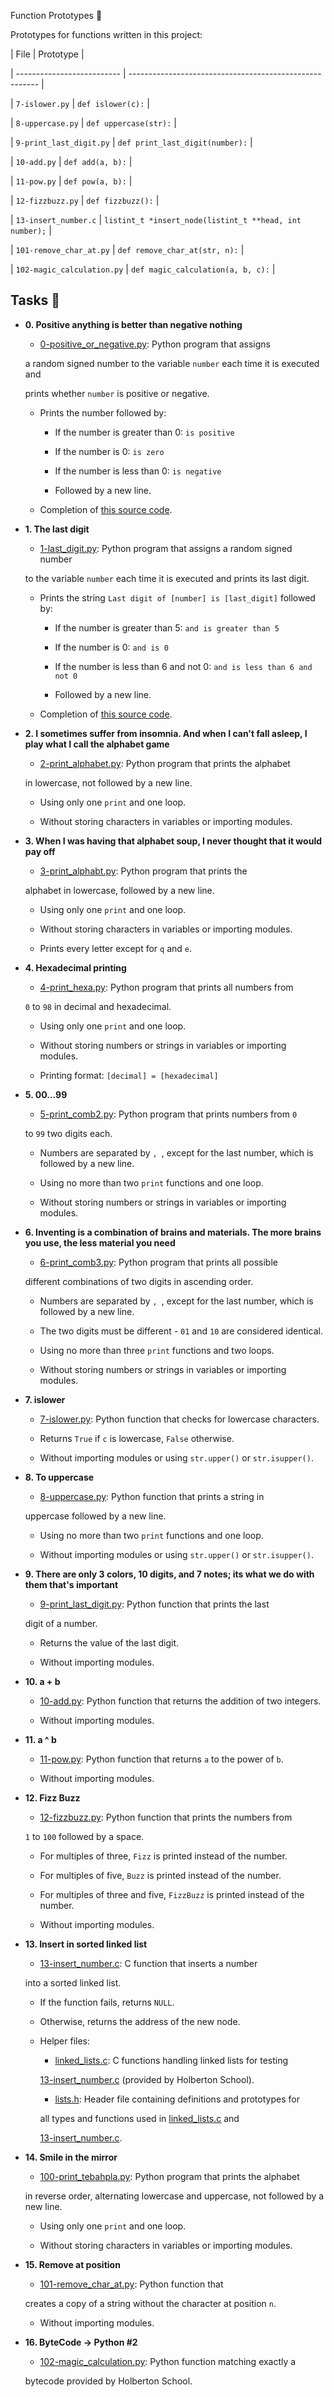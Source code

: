 Function Prototypes :floppy_disk:

Prototypes for functions written in this project:

| File                       | Prototype                                               |

| -------------------------- | ------------------------------------------------------- |

| `7-islower.py`             | `def islower(c):`                                       |

| `8-uppercase.py`           | `def uppercase(str):`                                   |

| `9-print_last_digit.py`    | `def print_last_digit(number):`                         |

| `10-add.py`                | `def add(a, b):`                                        |

| `11-pow.py`                | `def pow(a, b):`                                        |

| `12-fizzbuzz.py`           | `def fizzbuzz():`                                       |

| `13-insert_number.c`       | `listint_t *insert_node(listint_t **head, int number);` |

| `101-remove_char_at.py`    | `def remove_char_at(str, n):`                           |

| `102-magic_calculation.py` | `def magic_calculation(a, b, c):`                       |

## Tasks :page_with_curl:

* **0. Positive anything is better than negative nothing**

  * [0-positive_or_negative.py](./0-positive_or_negative.py): Python program that assigns

  a random signed number to the variable `number` each time it is executed and

  prints whether `number` is positive or negative.

  * Prints the number followed by:

    * If the number is greater than 0: `is positive`

    * If the number is 0: `is zero`

    * If the number is less than 0: `is negative`

    * Followed by a new line.

  * Completion of [this source code](https://github.com/holbertonschool/0x01.py/blob/master/0-positive_or_negative_py).

* **1. The last digit**

  * [1-last_digit.py](./1-last_digit.py): Python program that assigns a random signed number

  to the variable `number` each time it is executed and prints its last digit.

  * Prints the string `Last digit of [number] is [last_digit]` followed by:

    * If the number is greater than 5: `and is greater than 5`

    * If the number is 0: `and is 0`

    * If the number is less than 6 and not 0: `and is less than 6 and not 0`

    * Followed by a new line.

  * Completion of [this source code](https://github.com/holbertonschool/0x01.py/blob/master/1-last_digit_py).



* **2. I sometimes suffer from insomnia. And when I can't fall asleep, I play what I call the alphabet game**

  * [2-print_alphabet.py](./2-print_alphabet.py): Python program that prints the alphabet

  in lowercase, not followed by a new line.

  * Using only one `print` and one loop.

  * Without storing characters in variables or importing modules.



* **3. When I was having that alphabet soup, I never thought that it would pay off**

  * [3-print_alphabt.py](./3-print_alphabt.py): Python program that prints the

  alphabet in lowercase, followed by a new line.

  * Using only one `print` and one loop.

  * Without storing characters in variables or importing modules.

  * Prints every letter except for `q` and `e`.



* **4. Hexadecimal printing**

  * [4-print_hexa.py](./4-print_hexa.py): Python program that prints all numbers from

  `0` to `98` in decimal and hexadecimal.

  * Using only one `print` and one loop.

  * Without storing numbers or strings in variables or importing modules.

  * Printing format: `[decimal] = [hexadecimal]`



* **5. 00...99**

  * [5-print_comb2.py](./5-print_comb2.py): Python program that prints numbers from `0`

  to `99` two digits each.

  * Numbers are separated by `, `, except for the last number, which is followed by a new line.

  * Using no more than two `print` functions and one loop.

  * Without storing numbers or strings in variables or importing modules.



* **6. Inventing is a combination of brains and materials. The more brains you use, the less material you need**

  * [6-print_comb3.py](./6-print_comb3.py): Python program that prints all possible

  different combinations of two digits in ascending order.

  * Numbers are separated by `, `, except for the last number, which is followed by a new line.

  * The two digits must be different - `01` and `10` are considered identical.

  * Using no more than three `print` functions and two loops.

  * Without storing numbers or strings in variables or importing modules.



* **7. islower**

  * [7-islower.py](./7-islower.py): Python function that checks for lowercase characters.

  * Returns `True` if `c` is lowercase, `False` otherwise.

  * Without importing modules or using `str.upper()` or `str.isupper()`.



* **8. To uppercase**

  * [8-uppercase.py](./8-uppercase.py): Python function that prints a string in

  uppercase followed by a new line.

  * Using no more than two `print` functions and one loop.

  * Without importing modules or using `str.upper()` or `str.isupper()`.



* **9. There are only 3 colors, 10 digits, and 7 notes; its what we do with them that's important**

  * [9-print_last_digit.py](./9-print_last_digit.py): Python function that prints the last

  digit of a number.

  * Returns the value of the last digit.

  * Without importing modules.



* **10. a + b**

  * [10-add.py](./10-add.py): Python function that returns the addition of two integers.

  * Without importing modules.



* **11. a ^ b**

  * [11-pow.py](./11-pow.py): Python function that returns `a` to the power of `b`.

  * Without importing modules.



* **12. Fizz Buzz**

  * [12-fizzbuzz.py](./12-fizzbuzz.py): Python function that prints the numbers from

  `1` to `100` followed by a space.

  * For multiples of three, `Fizz` is printed instead of the number.

  * For multiples of five, `Buzz` is printed instead of the number.

  * For multiples of three and five, `FizzBuzz` is printed instead of the number.

  * Without importing modules.



* **13. Insert in sorted linked list**

  * [13-insert_number.c](./13-insert_number.c): C function that inserts a number

  into a sorted linked list.

  * If the function fails, returns `NULL`.

  * Otherwise, returns the address of the new node.

  * Helper files:

    * [linked_lists.c](./linked_lists.c): C functions handling linked lists for testing

    [13-insert_number.c](./13-insert_number.c) (provided by Holberton School).

    * [lists.h](./lists.h): Header file containing definitions and prototypes for

    all types and functions used in [linked_lists.c](./linked_lists.c) and

    [13-insert_number.c](./13-insert_number.c).



* **14. Smile in the mirror**

  * [100-print_tebahpla.py](./100-print_tebahpla.py): Python program that prints the alphabet

  in reverse order, alternating lowercase and uppercase, not followed by a new line.

  * Using only one `print` and one loop.

  * Without storing characters in variables or importing modules.



* **15. Remove at position**

  * [101-remove_char_at.py](./101-remove_char_at_py): Python function that

  creates a copy of a string without the character at position `n`.

  * Without importing modules.



* **16. ByteCode -> Python #2**

  * [102-magic_calculation.py](./102-magic_calculation.py): Python function matching exactly a

  bytecode provided by Holberton School.


